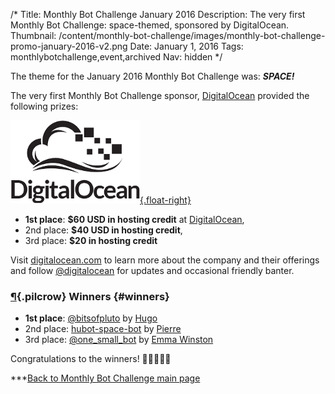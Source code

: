 /*
Title: Monthly Bot Challenge January 2016
Description: The very first Monthly Bot Challenge: space-themed, sponsored by DigitalOcean.
Thumbnail: /content/monthly-bot-challenge/images/monthly-bot-challenge-promo-january-2016-v2.png
Date: January 1, 2016
Tags: monthlybotchallenge,event,archived
Nav: hidden
*/


The theme for the January 2016 Monthly Bot Challenge was: ***SPACE!***


The very first Monthly Bot Challenge sponsor, [DigitalOcean](https://www.digitalocean.com/) provided the following prizes:

[![DigitalOcean](/content/images/logos/digitalocean-logo.png){.float-right}](https://www.digitalocean.com/)

 - **1st place**: **$60 USD in hosting credit** at [DigitalOcean](https://www.digitalocean.com/),
 - 2nd place: **$40 USD in hosting credit**,
 - 3rd place: **$20 in hosting credit**

Visit [digitalocean.com](https://www.digitalocean.com/) to learn more about the company and their offerings and follow [@digitalocean](https://twitter.com/digitalocean) for updates and occasional friendly banter.

### [¶](#winners){.pilcrow} Winners {#winners}


- **1st place**: [@bitsofpluto](/bots/twitterbots/bitsofpluto/) by [Hugo](https://twitter.com/hugovk)
- 2nd place: [hubot-space-bot](/bots/slackbots/hubot-space-bot/) by [Pierre](https://twitter.com/pdples)
- 3rd place: [@one_small_bot](/bots/twitterbots/one_small_bot/) by [Emma Winston](https://twitter.com/deer_ful)

Congratulations to the winners! 👏👏👏🎉🎉


***[Back to Monthly Bot Challenge main page](/monthly-bot-challenge/)
